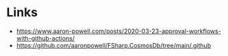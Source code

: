 # Links

* <https://www.aaron-powell.com/posts/2020-03-23-approval-workflows-with-github-actions/>
* <https://github.com/aaronpowell/FSharp.CosmosDb/tree/main/.github>